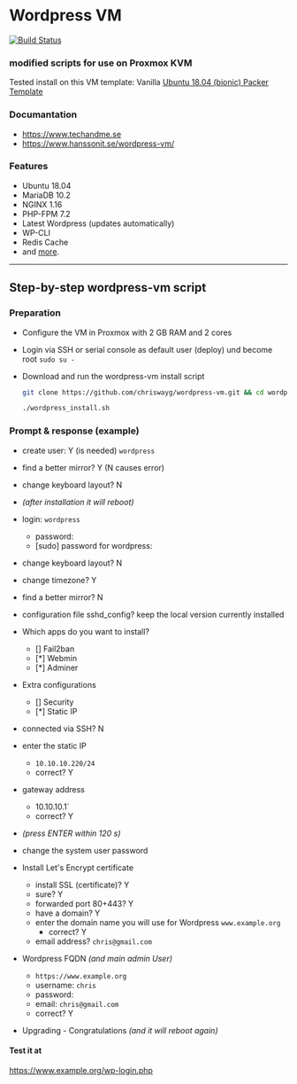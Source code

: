 # Wordpress VM
[![Build Status](https://travis-ci.org/techandme/wordpress-vm.svg?branch=master)](https://travis-ci.org/techandme/wordpress-vm)

### modified scripts for use on Proxmox KVM
Tested install on this VM template: Vanilla [Ubuntu 18.04 (bionic) Packer Template](https://github.com/chriswayg/packer-proxmox-templates/tree/master/ubuntu-18.04-amd64-proxmox)

### Documantation
- https://www.techandme.se
- https://www.hanssonit.se/wordpress-vm/

### Features
- Ubuntu 18.04
- MariaDB 10.2
- NGINX 1.16
- PHP-FPM 7.2
- Latest Wordpress (updates automatically)
- WP-CLI
- Redis Cache
- and [more](https://docs.hanssonit.se/s/W6fMouPiqQz3_Mog/virtual-machines-vm/d/W7jL1OPiqQz3_MtV/wordpress-vm-machine-configuration).

---
## Step-by-step wordpress-vm script

### Preparation

- Configure the VM in Proxmox with 2 GB RAM and 2 cores

- Login via SSH or serial console as default user (deploy) und become root
  `sudo su -`

- Download and run the wordpress-vm install script

  ```sh
  git clone https://github.com/chriswayg/wordpress-vm.git && cd wordpress-vm && chmod +x wordpress_install.sh

  ./wordpress_install.sh
  ```

### Prompt & response (example)

- create user: Y (is needed)
  `wordpress`

- find a better mirror? Y (N causes error)
- change keyboard layout? N

- *(after installation it will reboot)*

- login: `wordpress`
  - password:
  - [sudo] password for wordpress:


- change keyboard layout? N
- change timezone? Y
- find a better mirror? N
- configuration file sshd_config? keep the local version currently installed

- Which apps do you want to install?
  - [] Fail2ban
  - [*] Webmin
  - [*] Adminer


- Extra configurations
  - [] Security
  - [*] Static IP


- connected via SSH? N

- enter the static IP
  - `10.10.10.220/24`
  - correct? Y


- gateway address
  - 10.10.10.1`
  - correct? Y


- *(press ENTER within 120 s)*

- change the system user password

- Install Let's Encrypt certificate
  - install SSL (certificate)? Y
  - sure? Y
  - forwarded port 80+443? Y
  - have a domain? Y
  - enter the domain name you will use for Wordpress
    `www.example.org`
    - correct? Y
  - email address? `chris@gmail.com`


- Wordpress FQDN *(and main admin User)*
  - `https://www.example.org`
  - username:
    `chris`
  - password:
  - email:
    `chris@gmail.com`
  - correct? Y


- Upgrading - Congratulations *(and it will reboot again)*

#### Test it at

https://www.example.org/wp-login.php
